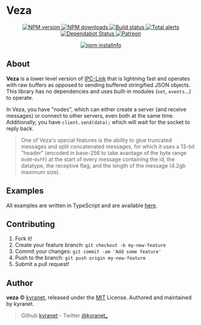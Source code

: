 # Veza

<div align="center">
  <p>
    <a href="https://www.npmjs.com/kyranet/veza">
		<img src="https://img.shields.io/npm/v/veza.svg?maxAge=3600" alt="NPM version" />
	</a>
    <a href="https://www.npmjs.com/kyranet/veza">
		<img src="https://img.shields.io/npm/dt/veza.svg?maxAge=3600" alt="NPM downloads" />
	</a>
    <a href="https://dev.azure.com/kyranet/kyranet.public/_build/latest?definitionId=1&branchName=master">
		<img src="https://dev.azure.com/kyranet/kyranet.public/_apis/build/status/kyranet.veza?branchName=master" alt="Build status" />
	</a>
	<a href="https://lgtm.com/projects/g/kyranet/veza/alerts/">
		<img src="https://img.shields.io/lgtm/alerts/g/kyranet/veza.svg?logo=lgtm&logoWidth=18" alt="Total alerts">
	</a>
	<a href="https://dependabot.com">
		<img src="https://api.dependabot.com/badges/status?host=github&repo=kyranet/veza" alt="Dependabot Status">
	</a>
    <a href="https://www.patreon.com/kyranet">
		<img src="https://img.shields.io/badge/donate-patreon-F96854.svg" alt="Patreon" />
	</a>
  </p>
  <p>
    <a href="https://nodei.co/npm/veza/"><img src="https://nodei.co/npm/veza.png?downloads=true&stars=true" alt="npm installnfo" /></a>
  </p>
</div>

## About

**Veza** is a lower level version of [IPC-Link](https://github.com/kyranet/ipc-link)
that is lightning fast and operates with raw buffers as opposed to sending buffered
stringified JSON objects. This library has no dependencies and uses built-in modules
(`net`, `events`...) to operate.

In Veza, you have "nodes", which can either create a server (and receive messages)
or connect to other servers, even both at the same time. Additionally, you have
`client.send(data);` which will wait for the socket to reply back.

> One of Veza's special features is the ability to glue truncated messages and split
concatenated messages, for which it uses a 13-bit "header" (encoded in base-256 to
take avantage of the byte range `0x00`-`0xFF`) at the start of every message containing
the id, the datatype, the receptive flag, and the length of the message (4.2gb
maximum size).

## Examples

All examples are written in TypeScript and are available [here](https://github.com/kyranet/veza/tree/master/examples).

## Contributing

1. Fork it!
1. Create your feature branch: `git checkout -b my-new-feature`
1. Commit your changes: `git commit -am 'Add some feature'`
1. Push to the branch: `git push origin my-new-feature`
1. Submit a pull request!

## Author

**veza** © [kyranet](https://github.com/kyranet), released under the
[MIT](https://github.com/kyranet/veza/blob/master/LICENSE) License.
Authored and maintained by kyranet.

> Github [kyranet](https://github.com/kyranet) - Twitter [@kyranet_](https://twitter.com/kyranet_)
